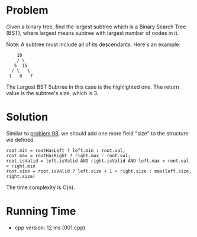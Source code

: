 # Problem

Given a binary tree, find the largest subtree which is a Binary Search Tree (BST), where largest means subtree with largest number of nodes in it.

Note:
A subtree must include all of its descendants.
Here's an example:

```
    10
    / \
   5  15
  / \   \ 
 1   8   7
```
The Largest BST Subtree in this case is the highlighted one. 
The return value is the subtree's size, which is 3.

# Solution

Similar to [problem 98](../098%20Validate%20Binary%20Search%20Tree), we should add one more field "size" to the structure we defined.

```
root.min = rootHasLeft ? left.min : root.val;
root.max = rootHasRight ? right.max : root.val;
root.isValid = left.isValid AND right.isValid AND left.max < root.val < right.min
root.size = root.isValid ? left.size + 1 + right.size : max(left.size, right.size)
```
The time complexity is O(n).

# Running Time

- cpp version: 12 ms (001.cpp)

